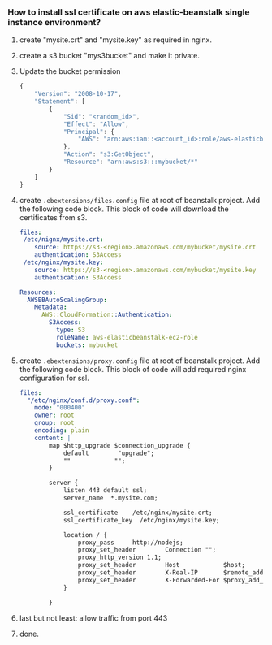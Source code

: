 ### How to install ssl certificate on aws elastic-beanstalk single instance environment?

1. create "mysite.crt" and "mysite.key" as required in nginx. 

1. create a s3 bucket "mys3bucket" and make it private. 

1. Update the bucket permission

    ```js
    {
        "Version": "2008-10-17",
        "Statement": [
            {
                "Sid": "<random_id>",
                "Effect": "Allow",
                "Principal": {
                    "AWS": "arn:aws:iam::<account_id>:role/aws-elasticbeanstalk-ec2-role"
                },
                "Action": "s3:GetObject",
                "Resource": "arn:aws:s3:::mybucket/*"
            }
        ]
    }
    ```

1. create `.ebextensions/files.config` file at root of beanstalk project. Add the following code block. This block of code will download the certificates from s3.
    ```yml
    files:
     /etc/nignx/mysite.crt:
        source: https://s3-<region>.amazonaws.com/mybucket/mysite.crt
        authentication: S3Access
     /etc/nginx/mysite.key:
        source: https://s3-<region>.amazonaws.com/mybucket/mysite.key
        authentication: S3Access

    Resources:
      AWSEBAutoScalingGroup:
        Metadata:
          AWS::CloudFormation::Authentication:
            S3Access:
              type: S3
              roleName: aws-elasticbeanstalk-ec2-role
              buckets: mybucket
    ```

1. create `.ebextensions/proxy.config` file at root of beanstalk project. Add the following code block. This block of code will add required nginx configuration for ssl.
    ```yml
    files:
      "/etc/nginx/conf.d/proxy.conf":
        mode: "000400"
        owner: root
        group: root
        encoding: plain
        content: |
            map $http_upgrade $connection_upgrade {
                default        "upgrade";
                ""            "";
            }

            server {
                listen 443 default ssl;
                server_name  *.mysite.com;

                ssl_certificate    /etc/nginx/mysite.crt;
                ssl_certificate_key  /etc/nginx/mysite.key;

                location / {
                    proxy_pass     http://nodejs;
                    proxy_set_header        Connection "";
                    proxy_http_version 1.1;
                    proxy_set_header        Host            $host;
                    proxy_set_header        X-Real-IP       $remote_addr;
                    proxy_set_header        X-Forwarded-For $proxy_add_x_forwarded_for;
                }

            }
    ```
1. last but not least: allow traffic from port 443
1. done.

